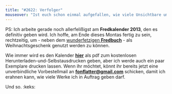 ```yaml
---
title: "#2622: Verfolger"
mouseover: "Ist euch schon einmal aufgefallen, wie viele Unsichtbare um euch herumhüpfen?"
---
```


PS:
Ich arbeite gerade noch allerfelißigst am <strong>Fredkalender 2013</strong>, den es definitiv geben wird. Ich hoffe, am Ende dieses Montas fertig zu sein, rechtzeitig, um - neben dem <a href="http://www.fonflatter.de/fredbuch">wunderfetzigen <strong>Fredbuch</strong></a> - als Weihnachtsgeschenk genutzt werden zu können. 

Wie immer wird es den Kalender <a href="http://www.fonflatter.de/kalender" title="Kalender"><b>hier</b></a> als pdf zum kostenlosen Herunterladen-und-Selbstausdrucken geben, aber ich werde auch ein paar Exemplare drucken lassen. Wenn ihr möchtet, könnt ihr bereits jetzt eine unverbindliche Vorbestellmail an <a href="mailto:fonflatter@gmail.com" title="Mail an Bastian schicken"><strong>fonflatter@gmail.com</strong></a> schicken, damit ich erahnen kann, wie viele Werke ich in Auftrag geben darf.

Und so.
:keks:
